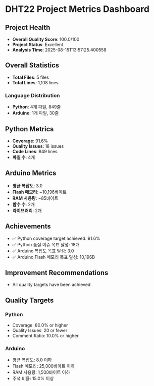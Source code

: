 # DHT22 Project Metrics Dashboard

## Project Health
- **Overall Quality Score**: 100.0/100
- **Project Status**: Excellent
- **Analysis Time**: 2025-08-15T13:57:25.400558

## Overall Statistics
- **Total Files**: 5 files
- **Total Lines**: 1,108 lines

### Language Distribution
- **Python**: 4개 파일, 849줄
- **Arduino**: 1개 파일, 30줄

## Python Metrics
- **Coverage**: 91.6%
- **Quality Issues**: 18 issues
- **Code Lines**: 849 lines
- **파일 수**: 4개

## Arduino Metrics
- **평균 복잡도**: 3.0
- **Flash 메모리**: ~10,196바이트
- **RAM 사용량**: ~85바이트
- **함수 수**: 2개
- **라이브러리**: 2개

## Achievements
- ✅ Python coverage target achieved: 91.6%
- ✅ Python 품질 이슈 목표 달성: 18개
- ✅ Arduino 복잡도 목표 달성: 3.0
- ✅ Arduino Flash 메모리 목표 달성: 10,196B

## Improvement Recommendations
- All quality targets have been achieved!

## Quality Targets
### Python
- Coverage: 80.0% or higher
- Quality Issues: 20 or fewer
- Comment Ratio: 10.0% or higher

### Arduino
- 평균 복잡도: 8.0 이하
- Flash 메모리: 25,000바이트 이하
- RAM 사용량: 1,500바이트 이하
- 주석 비율: 15.0% 이상
